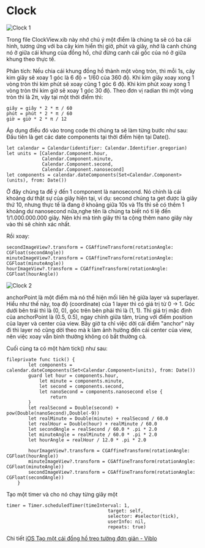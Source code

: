 # Clock

![Clock 1](https://viblo.asia/uploads/600a7ec8-dda1-428c-a7f2-c195d38de721.png "File Clock.xib")

Trong file ClockView.xib này nhớ chú ý một điểm là chúng ta sẽ có ba cái hình, tương ứng với ba cây kim hiển thị giờ, phút và giây, nhớ là canh chúng nó ở giữa cái khung của đồng hồ, chứ đừng canh cái gốc của nó ở giữa khung theo thực tế.

Phân tích:
Nếu chia cái khung đồng hồ thành một vòng tròn, thì mỗi 1s, cây kim giây sẽ xoay 1 góc là 6 độ = 1/60 của 360 độ. Khi kim giây xoay xong 1 vòng tròn thì kim phút sẽ xoay cũng 1 góc 6 độ. Khi kim phút xoay xong 1 vòng tròn thì kim giờ sẽ xoay 1 góc 30 độ.
Theo đơn vị radian thì một vòng tròn thì là 2π, vậy tại một thời điểm thì:

```
giây = giây * 2 * π / 60 
phút = phút * 2 * π / 60
giờ = giờ * 2 * π / 12
```

Áp dụng điều đó vào trong code thì chúng ta sẽ làm từng bước như sau:
Đầu tiên là get các date components tại thời điểm hiện tại Date().

```
let calendar = Calendar(identifier: Calendar.Identifier.gregorian)
let units = [Calendar.Component.hour, 
             Calendar.Component.minute, 
             Calendar.Component.second,
             Calendar.Component.nanosecond]
let components = calendar.dateComponents(Set<Calendar.Component>(units), from: Date())
```

Ở đây chúng ta để ý đến 1 component là nanosecond. Nó chính là cái khoảng dư thật sự của giây hiện tại, ví dụ: second chúng ta get được là giây thứ 10, nhưng thực tế là đang ở khoảng giữa 10s và 11s thì sẽ có thêm 1 khoảng dư nanosecond nữa,nghe tên là chúng ta biết nó tỉ lệ đến 1/1.000.000.000 giây. Nên khi mà tính giây thì ta cộng thêm nano giây này vào thì sẽ chính xác nhất.

Rồi xoay:
```
secondImageView?.transform = CGAffineTransform(rotationAngle: CGFloat(secondAngle))
minuteImageView?.transform = CGAffineTransform(rotationAngle: CGFloat(minuteAngle))
hourImageView?.transform = CGAffineTransform(rotationAngle: CGFloat(hourAngle))
```


![Clock 2](https://viblo.asia/uploads/b303d857-7518-4396-ac61-e160a1e32bb6.png "Khi chưa chỉnh anchorPoint")

anchorPoint là một điểm mà nó thể hiện mối liên hệ giữa layer và superlayer. Hiểu như thế này, toạ độ (coordinate) của 1 layer thì có giá trị từ 0 -> 1. Góc dưới bên trái thì là (0, 0), góc trên bên phải thì là (1, 1). Thì giá trị mặc định của anchorPoint là (0.5, 0.5), ngay chính giữa tâm, trùng với điểm position của layer và center của view. Bây giờ ta chỉ việc dời cái điểm "anchor" này đi thì layer nó cũng dời theo mà k làm ảnh hưởng đến cái center của view, nên việc xoay vẫn bình thường không có bất thường cả.

Cuối cùng ta có một hàm tick() như sau:
```
fileprivate func tick() {
        let components = calendar.dateComponents(Set<Calendar.Component>(units), from: Date())
        guard let hour = components.hour,
            let minute = components.minute,
            let second = components.second,
            let nanoSecond = components.nanosecond else {
                return
        }
        let realSecond = Double(second) + pow(Double(nanoSecond),Double(-9))
        let realMinute = Double(minute) + realSecond / 60.0
        let realHour = Double(hour) + realMinute / 60.0
        let secondAngle = realSecond / 60.0 * .pi * 2.0
        let minuteAngle = realMinute / 60.0 * .pi * 2.0
        let hourAngle = realHour / 12.0 * .pi * 2.0
        
        hourImageView?.transform = CGAffineTransform(rotationAngle: CGFloat(hourAngle))
        minuteImageView?.transform = CGAffineTransform(rotationAngle: CGFloat(minuteAngle))
        secondImageView?.transform = CGAffineTransform(rotationAngle: CGFloat(secondAngle))
    }
```

Tạo một timer và cho nó chạy từng giây một
```
timer = Timer.scheduledTimer(timeInterval: 1,
                                     target: self,
                                     selector: #selector(tick),
                                     userInfo: nil,
                                     repeats: true)
```

Chi tiết 
[iOS Tạo một cái đồng hồ treo tường đơn giản - Viblo](https://viblo.asia/p/ios-tao-mot-cai-dong-ho-treo-tuong-don-gian-maGK7z1D5j2)
